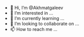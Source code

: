 - 👋 Hi, I’m @Akhmatgaleev
- 👀 I’m interested in ...
- 🌱 I’m currently learning ...
- 💞️ I’m looking to collaborate on ...
- 📫 How to reach me ...

<!---
Akhmatgaleev/Akhmatgaleev is a ✨ special ✨ repository because its `README.md` (this file) appears on your GitHub profile.
You can click the Preview link to take a look at your changes.
--->
